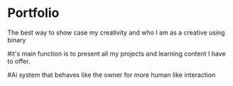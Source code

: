 # Portfolio
The best way to show case my creativity and who I am as a creative using binary 

#it's main function is to present all my projects and learning content I have to offer. 

#Ai system that behaves like the owner for more human like interaction 